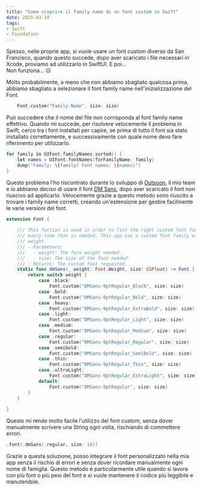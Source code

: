 ```yaml
---
title: "Come scoprire il family name di un font custom in Swift"
date: 2025-03-18
tags:
- Swift
- Foundation
---
```


Spesso, nelle proprie app, si vuole usare un font custom diverso da San Francisco, quando questo succede, dopo aver scaricato i file necessari in Xcode, proviamo ad utilizzarlo in SwiftUI.
E poi...  
Non funziona... ☹️

Molto probabilmente, a meno che non abbiamo sbagliato qualcosa prima, abbiamo sbagliato a selezionare il font family name nell'inizializzazione del Font.  

```swift
    Font.custom("Family-Name", size: size)
```

Può succedere che il nome del file non corrisponda al font family name effettivo. Quando mi succede, per risolvere velocemente il problema in Swift, cerco tra i font installati per capire, se prima di tutto il font sia stato installato correttamente, e successivamente con quale nome devo fare riferimento per utilizzarlo.

```swift 
for family in UIFont.familyNames.sorted() {
    let names = UIFont.fontNames(forFamilyName: family)
    dump("Family: \(family) Font names: \(names)")
}
```

Questo problema l'ho riscontrato durante lo sviluppo di [Outsoon](https://outsoon.unicorndonkeys.com), il mio team e io abbiamo deciso di usare il font [DM Sans](https://fonts.google.com/specimen/DM+Sans), dopo aver scaricato il font non riuscivo ad applicarlo. Velocemente grazie a questo metodo sono riuscito a trovare i family name corretti, creando un'estensione per gestire facilmente le varie versioni del font.

```swift
extension Font {
    
    /// This fuction is used in order to fint the right custom font family
    /// every time that is needed. This app use a custom font family with different
    /// weight.
    /// - Parameters:
    ///   - weight: The forn weight needed.
    ///   - size: The size of the font needed.
    /// - Returns: The custom font requested.
    static func dmSans(_ weight: Font.Weight, size: CGFloat) -> Font {
        return switch weight {
            case .black:
                Font.custom("DMSans-9ptRegular_Black", size: size)
            case .bold:
                Font.custom("DMSans-9ptRegular_Bold", size: size)
            case .heavy:
                Font.custom("DMSans-9ptRegular_ExtraBold", size: size)
            case .light:
                Font.custom("DMSans-9ptRegular_Light", size: size)
            case .medium:
                Font.custom("DMSans-9ptRegular_Medium", size: size)
            case .regular:
                Font.custom("DMSans-9ptRegular_Regular", size: size)
            case .semibold:
                Font.custom("DMSans-9ptRegular_SemiBold", size: size)
            case .thin:
                Font.custom("DMSans-9ptRegular_Thin", size: size)
            case .ultraLight:
                Font.custom("DMSans-9ptRegular_ExtraLight", size: size)
            default:
                Font.custom("DMSans-9ptRegular", size: size)
        }
    }
    
}
```

Questo mi rende molto facile l'utilizzo del font custom, senza dover manualmente scrivere una String ogni volta, rischiando di commettere errori.

```swift
.font(.dmSans(.regular, size: 16))
```

Grazie a questa soluzione, posso integrare il font personalizzato nella mia app senza il rischio di errori e senza dover ricordare manualmente ogni nome di famiglia. Questo metodo è particolarmente utile quando si lavora con più font o più pesi del font e si vuole mantenere il codice più leggibile e manutenibile.